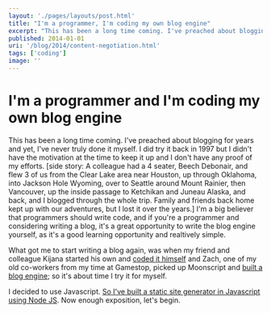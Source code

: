 ```yaml
---
layout: './pages/layouts/post.html'
title: "I'm a programmer, I'm coding my own blog engine"
excerpt: "This has been a long time coming. I've preached about blogging for years and yet, have never done it myself. Well, I have but back in 1997 and I didn't keep it up and I don't have proof. And I'm a big believer programmers should write code and if you're a programmer AND gonna write a blog, you should write the blog engine yourself. It shows off your talents, or lack there of, and you'll learn something along the way."
published: 2014-01-01
uri: '/blog/2014/content-negotiation.html'
tags: ['coding']
image: ''
---
```


# I'm a programmer and I'm coding my own blog engine

This has been a long time coming. I've preached about blogging for years and yet, I've never truly done it myself. I did try it back in 1997 but I didn't have the motivation at the time to keep it up and I don't have any proof of my efforts. [side story: A colleague had a 4 seater, Beech Debonair, and flew 3 of us from the Clear Lake area near Houston, up through Oklahoma, into Jackson Hole Wyoming, over to Seattle around Mount Rainier, then Vancouver, up the inside passage to Ketchikan and Juneau Alaska, and back, and I blogged through the whole trip. Family and friends back home kept up with our adventures, but I lost it over the years.] I'm a big believer that programmers should write code, and if you're a programmer and considering writing a blog, it's a great opportunity to write the blog engine yourself, as it's a good learning opportunity and realtively simple.

What got me to start writing a blog again, was when my friend and colleague Kijana started his own and [coded it himself](http://kijanawoodard.com/building-a-blog-engine) and Zach, one of my old co-workers from my time at Gamestop, picked up Moonscript and [built a blog engine](http://www.throw-up.com/building-openresty); so it's about time I try it for myself.

I decided to use Javascript. [So I've built a static site generator in Javascript using Node JS](https://github.com/joeyguerra/joeyguerra). Now enough exposition, let's begin.
